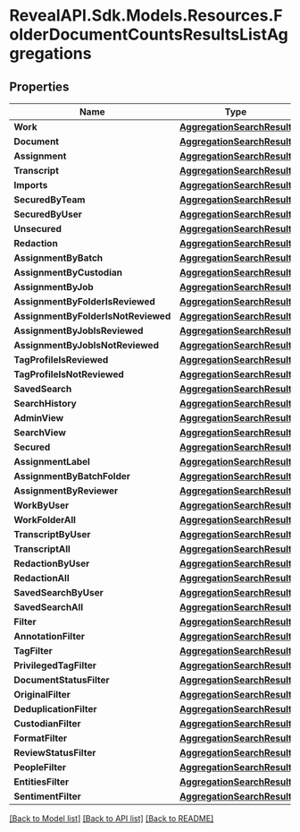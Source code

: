 # RevealAPI.Sdk.Models.Resources.FolderDocumentCountsResultsListAggregations
## Properties

Name | Type | Description | Notes
------------ | ------------- | ------------- | -------------
**Work** | [**AggregationSearchResult**](AggregationSearchResult.md) |  | [optional] 
**Document** | [**AggregationSearchResult**](AggregationSearchResult.md) |  | [optional] 
**Assignment** | [**AggregationSearchResult**](AggregationSearchResult.md) |  | [optional] 
**Transcript** | [**AggregationSearchResult**](AggregationSearchResult.md) |  | [optional] 
**Imports** | [**AggregationSearchResult**](AggregationSearchResult.md) |  | [optional] 
**SecuredByTeam** | [**AggregationSearchResult**](AggregationSearchResult.md) |  | [optional] 
**SecuredByUser** | [**AggregationSearchResult**](AggregationSearchResult.md) |  | [optional] 
**Unsecured** | [**AggregationSearchResult**](AggregationSearchResult.md) |  | [optional] 
**Redaction** | [**AggregationSearchResult**](AggregationSearchResult.md) |  | [optional] 
**AssignmentByBatch** | [**AggregationSearchResult**](AggregationSearchResult.md) |  | [optional] 
**AssignmentByCustodian** | [**AggregationSearchResult**](AggregationSearchResult.md) |  | [optional] 
**AssignmentByJob** | [**AggregationSearchResult**](AggregationSearchResult.md) |  | [optional] 
**AssignmentByFolderIsReviewed** | [**AggregationSearchResult**](AggregationSearchResult.md) |  | [optional] 
**AssignmentByFolderIsNotReviewed** | [**AggregationSearchResult**](AggregationSearchResult.md) |  | [optional] 
**AssignmentByJobIsReviewed** | [**AggregationSearchResult**](AggregationSearchResult.md) |  | [optional] 
**AssignmentByJobIsNotReviewed** | [**AggregationSearchResult**](AggregationSearchResult.md) |  | [optional] 
**TagProfileIsReviewed** | [**AggregationSearchResult**](AggregationSearchResult.md) |  | [optional] 
**TagProfileIsNotReviewed** | [**AggregationSearchResult**](AggregationSearchResult.md) |  | [optional] 
**SavedSearch** | [**AggregationSearchResult**](AggregationSearchResult.md) |  | [optional] 
**SearchHistory** | [**AggregationSearchResult**](AggregationSearchResult.md) |  | [optional] 
**AdminView** | [**AggregationSearchResult**](AggregationSearchResult.md) |  | [optional] 
**SearchView** | [**AggregationSearchResult**](AggregationSearchResult.md) |  | [optional] 
**Secured** | [**AggregationSearchResult**](AggregationSearchResult.md) |  | [optional] 
**AssignmentLabel** | [**AggregationSearchResult**](AggregationSearchResult.md) |  | [optional] 
**AssignmentByBatchFolder** | [**AggregationSearchResult**](AggregationSearchResult.md) |  | [optional] 
**AssignmentByReviewer** | [**AggregationSearchResult**](AggregationSearchResult.md) |  | [optional] 
**WorkByUser** | [**AggregationSearchResult**](AggregationSearchResult.md) |  | [optional] 
**WorkFolderAll** | [**AggregationSearchResult**](AggregationSearchResult.md) |  | [optional] 
**TranscriptByUser** | [**AggregationSearchResult**](AggregationSearchResult.md) |  | [optional] 
**TranscriptAll** | [**AggregationSearchResult**](AggregationSearchResult.md) |  | [optional] 
**RedactionByUser** | [**AggregationSearchResult**](AggregationSearchResult.md) |  | [optional] 
**RedactionAll** | [**AggregationSearchResult**](AggregationSearchResult.md) |  | [optional] 
**SavedSearchByUser** | [**AggregationSearchResult**](AggregationSearchResult.md) |  | [optional] 
**SavedSearchAll** | [**AggregationSearchResult**](AggregationSearchResult.md) |  | [optional] 
**Filter** | [**AggregationSearchResult**](AggregationSearchResult.md) |  | [optional] 
**AnnotationFilter** | [**AggregationSearchResult**](AggregationSearchResult.md) |  | [optional] 
**TagFilter** | [**AggregationSearchResult**](AggregationSearchResult.md) |  | [optional] 
**PrivilegedTagFilter** | [**AggregationSearchResult**](AggregationSearchResult.md) |  | [optional] 
**DocumentStatusFilter** | [**AggregationSearchResult**](AggregationSearchResult.md) |  | [optional] 
**OriginalFilter** | [**AggregationSearchResult**](AggregationSearchResult.md) |  | [optional] 
**DeduplicationFilter** | [**AggregationSearchResult**](AggregationSearchResult.md) |  | [optional] 
**CustodianFilter** | [**AggregationSearchResult**](AggregationSearchResult.md) |  | [optional] 
**FormatFilter** | [**AggregationSearchResult**](AggregationSearchResult.md) |  | [optional] 
**ReviewStatusFilter** | [**AggregationSearchResult**](AggregationSearchResult.md) |  | [optional] 
**PeopleFilter** | [**AggregationSearchResult**](AggregationSearchResult.md) |  | [optional] 
**EntitiesFilter** | [**AggregationSearchResult**](AggregationSearchResult.md) |  | [optional] 
**SentimentFilter** | [**AggregationSearchResult**](AggregationSearchResult.md) |  | [optional] 

[[Back to Model list]](../README.md#documentation-for-models) [[Back to API list]](../README.md#documentation-for-api-endpoints) [[Back to README]](../README.md)

